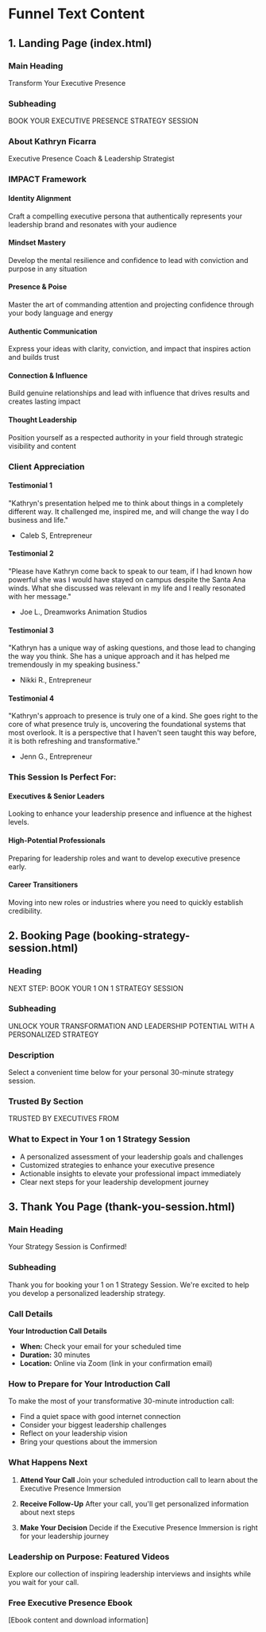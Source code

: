 # Funnel Text Content

## 1. Landing Page (index.html)

### Main Heading
Transform Your Executive Presence

### Subheading
BOOK YOUR EXECUTIVE PRESENCE STRATEGY SESSION

### About Kathryn Ficarra
Executive Presence Coach & Leadership Strategist

### IMPACT Framework

#### Identity Alignment
Craft a compelling executive persona that authentically represents your leadership brand and resonates with your audience

#### Mindset Mastery
Develop the mental resilience and confidence to lead with conviction and purpose in any situation

#### Presence & Poise
Master the art of commanding attention and projecting confidence through your body language and energy

#### Authentic Communication
Express your ideas with clarity, conviction, and impact that inspires action and builds trust

#### Connection & Influence
Build genuine relationships and lead with influence that drives results and creates lasting impact

#### Thought Leadership
Position yourself as a respected authority in your field through strategic visibility and content

### Client Appreciation

#### Testimonial 1
"Kathryn's presentation helped me to think about things in a completely different way. It challenged me, inspired me, and will change the way I do business and life." 
- Caleb S, Entrepreneur

#### Testimonial 2
"Please have Kathryn come back to speak to our team, if I had known how powerful she was I would have stayed on campus despite the Santa Ana winds. What she discussed was relevant in my life and I really resonated with her message." 
- Joe L., Dreamworks Animation Studios

#### Testimonial 3
"Kathryn has a unique way of asking questions, and those lead to changing the way you think. She has a unique approach and it has helped me tremendously in my speaking business." 
- Nikki R., Entrepreneur

#### Testimonial 4
"Kathryn's approach to presence is truly one of a kind. She goes right to the core of what presence truly is, uncovering the foundational systems that most overlook. It is a perspective that I haven't seen taught this way before, it is both refreshing and transformative." 
- Jenn G., Entrepreneur

### This Session Is Perfect For:

#### Executives & Senior Leaders
Looking to enhance your leadership presence and influence at the highest levels.

#### High-Potential Professionals
Preparing for leadership roles and want to develop executive presence early.

#### Career Transitioners
Moving into new roles or industries where you need to quickly establish credibility.

## 2. Booking Page (booking-strategy-session.html)

### Heading
NEXT STEP: BOOK YOUR 1 ON 1 STRATEGY SESSION

### Subheading
UNLOCK YOUR TRANSFORMATION AND LEADERSHIP POTENTIAL WITH A PERSONALIZED STRATEGY

### Description
Select a convenient time below for your personal 30-minute strategy session.

### Trusted By Section
TRUSTED BY EXECUTIVES FROM

### What to Expect in Your 1 on 1 Strategy Session
- A personalized assessment of your leadership goals and challenges
- Customized strategies to enhance your executive presence
- Actionable insights to elevate your professional impact immediately
- Clear next steps for your leadership development journey

## 3. Thank You Page (thank-you-session.html)

### Main Heading
Your Strategy Session is Confirmed!

### Subheading
Thank you for booking your 1 on 1 Strategy Session. We're excited to help you develop a personalized leadership strategy.

### Call Details
**Your Introduction Call Details**
- **When:** Check your email for your scheduled time
- **Duration:** 30 minutes
- **Location:** Online via Zoom (link in your confirmation email)

### How to Prepare for Your Introduction Call
To make the most of your transformative 30-minute introduction call:
- Find a quiet space with good internet connection
- Consider your biggest leadership challenges
- Reflect on your leadership vision
- Bring your questions about the immersion

### What Happens Next
1. **Attend Your Call**
   Join your scheduled introduction call to learn about the Executive Presence Immersion

2. **Receive Follow-Up**
   After your call, you'll get personalized information about next steps

3. **Make Your Decision**
   Decide if the Executive Presence Immersion is right for your leadership journey

### Leadership on Purpose: Featured Videos
Explore our collection of inspiring leadership interviews and insights while you wait for your call.

### Free Executive Presence Ebook
[Ebook content and download information]
